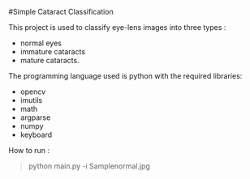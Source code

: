 #Simple Cataract Classification

This project is used to classify eye-lens images into three types :
- normal eyes
- immature cataracts
- mature cataracts.  

The programming language used is python with the required libraries: 
- opencv 
- imutils 
- math 
- argparse 
- numpy
- keyboard

How to run :
>python main.py -i Samplenormal.jpg


